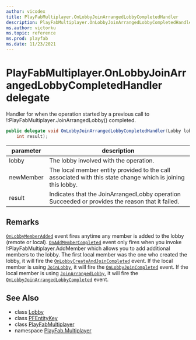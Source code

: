 ```yaml
---
author: vicodex
title: PlayFabMultiplayer.OnLobbyJoinArrangedLobbyCompletedHandler
description: PlayFabMultiplayer.OnLobbyJoinArrangedLobbyCompletedHandler
ms.author: victorku
ms.topic: reference
ms.prod: playfab
ms.date: 11/23/2021
---
```


# PlayFabMultiplayer.OnLobbyJoinArrangedLobbyCompletedHandler delegate

Handler for when the operation started by a previous call to !:PlayFabMultiplayer.JoinArrangedLobby() completed.

```csharp
public delegate void OnLobbyJoinArrangedLobbyCompletedHandler(Lobby lobby, PFEntityKey newMember, 
    int result);
```

| parameter | description |
| --- | --- |
| lobby | The lobby involved with the operation. |
| newMember | The local member entity provided to the call associated with this state change which is joining this lobby. |
| result | Indicates that the JoinArrangedLobby operation Succeeded or provides the reason that it failed. |

## Remarks

[`OnLobbyMemberAdded`](./PlayFabMultiplayer/OnLobbyMemberAdded.md) event fires anytime any member is added to the lobby (remote or local). [`OnAddMemberCompleted`](./PlayFabMultiplayer/OnAddMemberCompleted.md) event only fires when you invoke !:PlayFabMultiplayer.AddMember which allows you to add additional members to the lobby. The first local member was the one who created the lobby, it will fire the [`OnLobbyCreateAndJoinCompleted`](./PlayFabMultiplayer/OnLobbyCreateAndJoinCompleted.md) event. If the local member is using [`JoinLobby`](./PlayFabMultiplayer/JoinLobby.md), it will fire the [`OnLobbyJoinCompleted`](./PlayFabMultiplayer/OnLobbyJoinCompleted.md) event. If the local member is using [`JoinArrangedLobby`](./PlayFabMultiplayer/JoinArrangedLobby.md), it will fire the [`OnLobbyJoinArrangedLobbyCompleted`](./PlayFabMultiplayer/OnLobbyJoinArrangedLobbyCompleted.md) event.

## See Also

* class [Lobby](./Lobby.md)
* class [PFEntityKey](./PFEntityKey.md)
* class [PlayFabMultiplayer](./PlayFabMultiplayer.md)
* namespace [PlayFab.Multiplayer](../PlayFabMultiplayerSDK.md)


